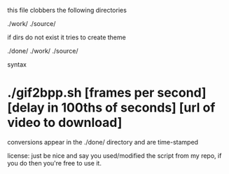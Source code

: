 this file clobbers the following directories

./work/
./source/

if dirs do not exist it tries to create theme

./done/
./work/
./source/

syntax

# ./gif2bpp.sh [frames per second] [delay in 100ths of seconds] [url of video to download]

conversions appear in the ./done/ directory and are time-stamped

license:
just be nice and say you used/modified the script from my repo, if you do then you're free to use it.
